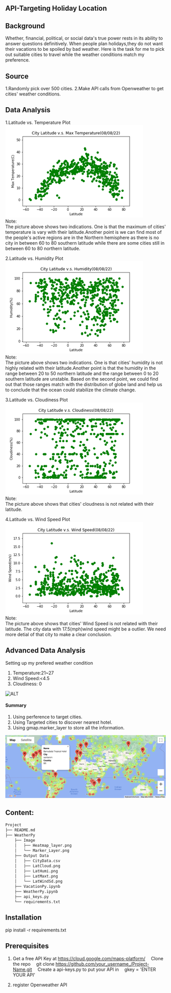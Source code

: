 ## API-Targeting Holiday Location


## Background
Whether, financial, political, or social data's true power rests in its ability to answer questions definitively. When people plan holidays,they do not want their vacations to be spoiled by bad weather. Here is the task for me to pick out suitable cities to travel while the weather conditions match my preference.


## Source

1.Randomly pick over 500 cities.
2.Make API calls from Openweather to get cities' weather conditions.


## Data Analysis

1.Latitude vs. Temperature Plot  
![ALT](https://github.com/LynHJ/API/blob/bf09f21c59a5918d28f70d477b96aa4da4af3d8a/WeatherPy/Output%20Data/LatMaxt.png)  
Note:  
The picture above shows two indications. One is that the maximum of cities' temperature is vary with their latitude.Another point is we can find most of the people's active regions are in the Northern hemisphere as there is no city in between 60 to 80 southern latitude while there are some cities still in between 60 to 80 northern latitude.  

2.Latitude vs. Humidity Plot  
![ALT](https://github.com/LynHJ/API/blob/bf09f21c59a5918d28f70d477b96aa4da4af3d8a/WeatherPy/Output%20Data/LatHumi.png)  
Note:  
The picture above shows two indications. One is that cities' humidity is not highly related with their latitude.Another point is that the humidity in the range between 20 to 50 northern latitude  and the range between 0 to 20 southern latitude are unstable. Based on the second point, we could find out that those ranges match with the distribution of globe land and help us to conclude that the ocean could stabilize the climate change.  

3.Latitude vs. Cloudiness Plot  
![ALT](https://github.com/LynHJ/API/blob/bf09f21c59a5918d28f70d477b96aa4da4af3d8a/WeatherPy/Output%20Data/LatCloud.png)  
Note:  
The picture above shows that cities' cloudness is not related with their latitude.  

4.Latitude vs. Wind Speed Plot  
![ALT](https://github.com/LynHJ/API/blob/bf09f21c59a5918d28f70d477b96aa4da4af3d8a/WeatherPy/Output%20Data/LatWindSd.png)  
Note:  
The picture above shows that cities' Wind Speed is not related with their latitude. The city data with 17.5(mph)wind speed might be a outlier. We need more detial of that city to make a clear conclusion.  

## Advanced Data Analysis

Setting up my prefered weather condition  
1. Temperature:21~27  
2. Wind Speed:<4.5  
3. Cloudiness: 0  

![ALT](https://github.com/LynHJ/API-Targeting-Holiday-Location/blob/0661cc4af97bbbf1dee09abbd93f650713a68221/WeatherPy/Image/Heatmap_layer.png)  

#### Summary

1. Using perference to target cities.  
2. Using Targeted cities to discover nearest hotel.  
3. Using gmap.marker_layer to store all the information. 

![ALT](https://github.com/LynHJ/API/blob/bf09f21c59a5918d28f70d477b96aa4da4af3d8a/WeatherPy/Image/Marker_Layer.png)

## Content:
```
Project  
├── README.md
├── WeatherPy
    ├── Image
    │   ├── Heatmap_layer.png
    │   └── Marker_Layer.png
    ├── Output Data
    │   ├── CityData.csv
    │   ├── LatCloud.png
    │   ├── LatHumi.png
    │   ├── LatMaxt.png
    │   └── LatWindSd.png
    ├── VacationPy.ipynb
    ├── WeatherPy.ipynb
    ├── api_keys.py
    └── requirements.txt
```

## Installation

pip install -r requirements.txt  

## Prerequisites

1. Get a free API Key at https://cloud.google.com/maps-platform/
&emsp;Clone the repo
&emsp;git clone https://github.com/your_username_/Project-Name.git
&emsp;Create a api-keys.py to put your API in
&emsp;gkey = 'ENTER YOUR API'
 
2. register Openweather API



